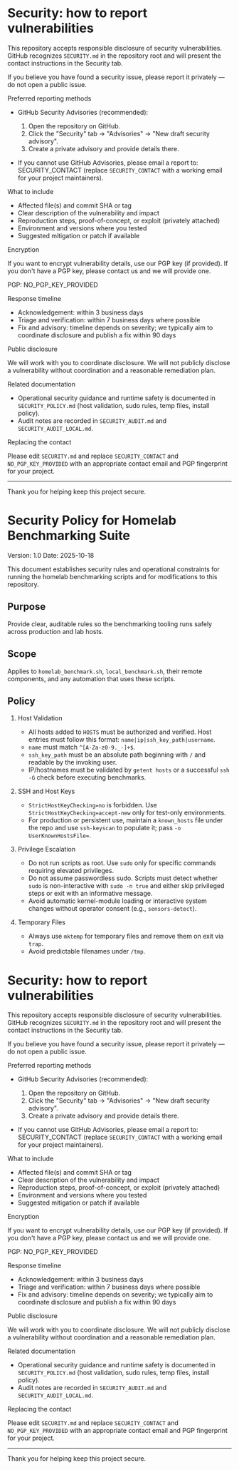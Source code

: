 # Security: how to report vulnerabilities

This repository accepts responsible disclosure of security vulnerabilities. GitHub recognizes `SECURITY.md` in the repository root and will present the contact instructions in the Security tab.

If you believe you have found a security issue, please report it privately — do not open a public issue.

Preferred reporting methods

- GitHub Security Advisories (recommended):
  1. Open the repository on GitHub.
  2. Click the "Security" tab → "Advisories" → "New draft security advisory".
  3. Create a private advisory and provide details there.

- If you cannot use GitHub Advisories, please email a report to: SECURITY_CONTACT
  (replace `SECURITY_CONTACT` with a working email for your project maintainers).

What to include

- Affected file(s) and commit SHA or tag
- Clear description of the vulnerability and impact
- Reproduction steps, proof-of-concept, or exploit (privately attached)
- Environment and versions where you tested
- Suggested mitigation or patch if available

Encryption

If you want to encrypt vulnerability details, use our PGP key (if provided). If you don't have a PGP key, please contact us and we will provide one.

PGP: NO_PGP_KEY_PROVIDED

Response timeline

- Acknowledgement: within 3 business days
- Triage and verification: within 7 business days where possible
- Fix and advisory: timeline depends on severity; we typically aim to coordinate disclosure and publish a fix within 90 days

Public disclosure

We will work with you to coordinate disclosure. We will not publicly disclose a vulnerability without coordination and a reasonable remediation plan.

Related documentation

- Operational security guidance and runtime safety is documented in `SECURITY_POLICY.md` (host validation, sudo rules, temp files, install policy).
- Audit notes are recorded in `SECURITY_AUDIT.md` and `SECURITY_AUDIT_LOCAL.md`.

Replacing the contact

Please edit `SECURITY.md` and replace `SECURITY_CONTACT` and `NO_PGP_KEY_PROVIDED` with an appropriate contact email and PGP fingerprint for your project.

---

Thank you for helping keep this project secure.
# Security Policy for Homelab Benchmarking Suite

Version: 1.0
Date: 2025-10-18

This document establishes security rules and operational constraints for running the homelab benchmarking scripts and for modifications to this repository.

## Purpose
Provide clear, auditable rules so the benchmarking tooling runs safely across production and lab hosts.

## Scope
Applies to `homelab_benchmark.sh`, `local_benchmark.sh`, their remote components, and any automation that uses these scripts.

## Policy
1. Host Validation
   - All hosts added to `HOSTS` must be authorized and verified. Host entries must follow this format: `name|ip|ssh_key_path|username`.
   - `name` must match `^[A-Za-z0-9._-]+$`.
   - `ssh_key_path` must be an absolute path beginning with `/` and readable by the invoking user.
   - IP/hostnames must be validated by `getent hosts` or a successful `ssh -G` check before executing benchmarks.

2. SSH and Host Keys
   - `StrictHostKeyChecking=no` is forbidden. Use `StrictHostKeyChecking=accept-new` only for test-only environments.
   - For production or persistent use, maintain a `known_hosts` file under the repo and use `ssh-keyscan` to populate it; pass `-o UserKnownHostsFile=`.

3. Privilege Escalation
   - Do not run scripts as root. Use `sudo` only for specific commands requiring elevated privileges.
   - Do not assume passwordless sudo. Scripts must detect whether `sudo` is non-interactive with `sudo -n true` and either skip privileged steps or exit with an informative message.
   - Avoid automatic kernel-module loading or interactive system changes without operator consent (e.g., `sensors-detect`).

4. Temporary Files
   - Always use `mktemp` for temporary files and remove them on exit via `trap`.
   - Avoid predictable filenames under `/tmp`.

# Security: how to report vulnerabilities

This repository accepts responsible disclosure of security vulnerabilities. GitHub recognizes `SECURITY.md` in the repository root and will present the contact instructions in the Security tab.

If you believe you have found a security issue, please report it privately — do not open a public issue.

Preferred reporting methods

- GitHub Security Advisories (recommended):
  1. Open the repository on GitHub.
  2. Click the "Security" tab → "Advisories" → "New draft security advisory".
  3. Create a private advisory and provide details there.

- If you cannot use GitHub Advisories, please email a report to: SECURITY_CONTACT
  (replace `SECURITY_CONTACT` with a working email for your project maintainers).

What to include

- Affected file(s) and commit SHA or tag
- Clear description of the vulnerability and impact
- Reproduction steps, proof-of-concept, or exploit (privately attached)
- Environment and versions where you tested
- Suggested mitigation or patch if available

Encryption

If you want to encrypt vulnerability details, use our PGP key (if provided). If you don't have a PGP key, please contact us and we will provide one.

PGP: NO_PGP_KEY_PROVIDED

Response timeline

- Acknowledgement: within 3 business days
- Triage and verification: within 7 business days where possible
- Fix and advisory: timeline depends on severity; we typically aim to coordinate disclosure and publish a fix within 90 days

Public disclosure

We will work with you to coordinate disclosure. We will not publicly disclose a vulnerability without coordination and a reasonable remediation plan.

Related documentation

- Operational security guidance and runtime safety is documented in `SECURITY_POLICY.md` (host validation, sudo rules, temp files, install policy).
- Audit notes are recorded in `SECURITY_AUDIT.md` and `SECURITY_AUDIT_LOCAL.md`.

Replacing the contact

Please edit `SECURITY.md` and replace `SECURITY_CONTACT` and `NO_PGP_KEY_PROVIDED` with an appropriate contact email and PGP fingerprint for your project.

---

Thank you for helping keep this project secure.
